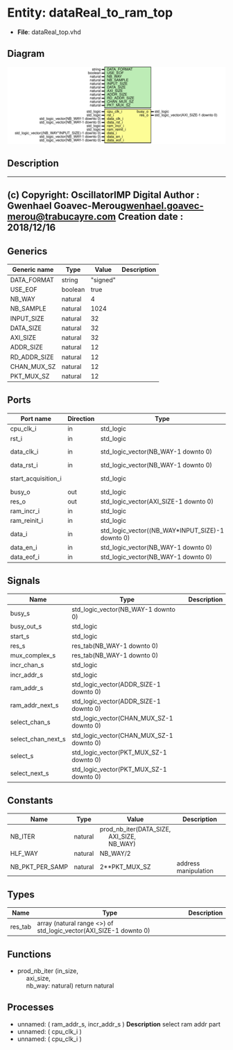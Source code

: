 # Entity: dataReal_to_ram_top

- **File**: dataReal_top.vhd
## Diagram

![Diagram](dataReal_top.svg "Diagram")
## Description

-------------------------------------------------------------------------
 (c) Copyright: OscillatorIMP Digital
 Author : Gwenhael Goavec-Merou<gwenhael.goavec-merou@trabucayre.com>
 Creation date : 2018/12/16
-------------------------------------------------------------------------
## Generics

| Generic name | Type    | Value    | Description |
| ------------ | ------- | -------- | ----------- |
| DATA_FORMAT  | string  | "signed" |             |
| USE_EOF      | boolean | true     |             |
| NB_WAY       | natural | 4        |             |
| NB_SAMPLE    | natural | 1024     |             |
| INPUT_SIZE   | natural | 32       |             |
| DATA_SIZE    | natural | 32       |             |
| AXI_SIZE     | natural | 32       |             |
| ADDR_SIZE    | natural | 12       |             |
| RD_ADDR_SIZE | natural | 12       |             |
| CHAN_MUX_SZ  | natural | 12       |             |
| PKT_MUX_SZ   | natural | 12       |             |
## Ports

| Port name           | Direction | Type                                             | Description                |
| ------------------- | --------- | ------------------------------------------------ | -------------------------- |
| cpu_clk_i           | in        | std_logic                                        |                            |
| rst_i               | in        | std_logic                                        |                            |
| data_clk_i          | in        | std_logic_vector(NB_WAY-1 downto 0)              | Syscon signals             |
| data_rst_i          | in        | std_logic_vector(NB_WAY-1 downto 0)              |                            |
| start_acquisition_i |           | std_logic                                        | ommunication signalsonfig  |
| busy_o              | out       | std_logic                                        |                            |
| res_o               | out       | std_logic_vector(AXI_SIZE-1 downto 0)            | results                    |
| ram_incr_i          | in        | std_logic                                        |                            |
| ram_reinit_i        | in        | std_logic                                        |                            |
| data_i              | in        | std_logic_vector((NB_WAY*INPUT_SIZE)-1 downto 0) | input                      |
| data_en_i           | in        | std_logic_vector(NB_WAY-1 downto 0)              |                            |
| data_eof_i          | in        | std_logic_vector(NB_WAY-1 downto 0)              |                            |
## Signals

| Name               | Type                                     | Description |
| ------------------ | ---------------------------------------- | ----------- |
| busy_s             | std_logic_vector(NB_WAY-1 downto 0)      |             |
| busy_out_s         | std_logic                                |             |
| start_s            | std_logic                                |             |
| res_s              | res_tab(NB_WAY-1 downto 0)               |             |
| mux_complex_s      | res_tab(NB_WAY-1 downto 0)               |             |
| incr_chan_s        | std_logic                                |             |
| incr_addr_s        | std_logic                                |             |
| ram_addr_s         | std_logic_vector(ADDR_SIZE-1 downto 0)   |             |
| ram_addr_next_s    | std_logic_vector(ADDR_SIZE-1 downto 0)   |             |
| select_chan_s      | std_logic_vector(CHAN_MUX_SZ-1 downto 0) |             |
| select_chan_next_s | std_logic_vector(CHAN_MUX_SZ-1 downto 0) |             |
| select_s           | std_logic_vector(PKT_MUX_SZ-1 downto 0)  |             |
| select_next_s      | std_logic_vector(PKT_MUX_SZ-1 downto 0)  |             |
## Constants

| Name            | Type    | Value                                                                                                              | Description            |
| --------------- | ------- | ------------------------------------------------------------------------------------------------------------------ | ---------------------- |
| NB_ITER         | natural |  prod_nb_iter(DATA_SIZE,<br><span style="padding-left:20px"> AXI_SIZE,<br><span style="padding-left:20px"> NB_WAY) |                        |
| HLF_WAY         | natural |  NB_WAY/2                                                                                                          |                        |
| NB_PKT_PER_SAMP | natural |  2**PKT_MUX_SZ                                                                                                     |  address manipulation  |
## Types

| Name    | Type                                                               | Description |
| ------- | ------------------------------------------------------------------ | ----------- |
| res_tab | array (natural range <>) of std_logic_vector(AXI_SIZE-1 downto 0)  |             |
## Functions
- prod_nb_iter <font id="function_arguments">(in_size,<br><span style="padding-left:20px"> axi_size,<br><span style="padding-left:20px"> nb_way: natural) </font> <font id="function_return">return natural </font>
## Processes
- unnamed: ( ram_addr_s, incr_addr_s )
**Description**
 select ram addr part 
- unnamed: ( cpu_clk_i )
- unnamed: ( cpu_clk_i )
